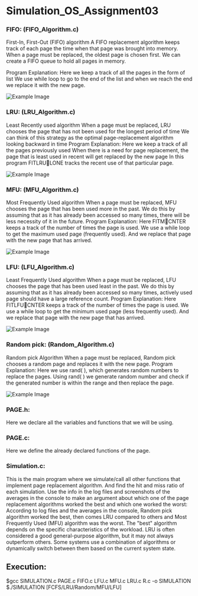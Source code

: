 # Simulation_OS_Assignment03

### FIFO: (FIFO_Algorithm.c)
First-In, First-Out (FIFO) algorithm
A FIFO replacement algorithm keeps track of each page the time when that page was brought into memory. 
When a page must be replaced, the oldest page is chosen first.
We can create a FIFO queue to hold all pages in memory.

Program Explanation:
Here we keep a track of all the pages in the form of list
We use while loop to go to the end of the list and when we reach the end we replace it with the new page.

![Example Image](FIFO_Alg_output_screenshot.jpeg) <br>

### LRU: (LRU_Algorithm.c)
Least Recently used algorithm
When a page must be replaced, LRU chooses the page that has not been used for the longest
period of time
We can think of this strategy as the optimal page-replacement algorithm looking backward in
time
Program Explanation:
Here we keep a track of all the pages previously used
When there is a need for page replacement, the page that is least used in recent will get replaced
by the new page
In this program FITLRULONE tracks the recent use of that particular page.

![Example Image](LRU_Alg_output_screenshot.jpeg) <br>

### MFU: (MFU_Algorithm.c)
Most Frequently Used algorithm
When a page must be replaced, MFU chooses the page that has been used more in the past.
We do this by assuming that as it has already been accessed so many times, there will be less
necessity of it in the future.
Program Explanation:
Here FITMCNTER keeps a track of the number of times the page is used.
We use a while loop to get the maximum used page (frequently used).
And we replace that page with the new page that has arrived.

![Example Image](MFU_Alg_output_screenshot.jpeg) <br>

### LFU: (LFU_Algorithm.c)
Least Frequently Used algorithm
When a page must be replaced, LFU chooses the page that has been used least in the past.
We do this by assuming that as it has already been accessed so many times, actively used page
should have a large reference count.
Program Explanation:
Here FITLFUCNTER keeps a track of the number of times the page is used.
We use a while loop to get the minimum used page (less frequently used).
And we replace that page with the new page that has arrived.

![Example Image](LFU_Alg_output_screenshot.jpeg) <br>

### Random pick: (Random_Algorithm.c)
Random pick Algorithm
When a page must be replaced, Random pick chooses a random page and replaces it with the
new page.
Program Explanation:
Here we use rand( ), which generates random numbers to replace the pages.
Using rand( ) we generate random number and check if the generated number is within the range
and then replace the page.

![Example Image](Random_Alg_output_screenshot.jpeg) <br>

### PAGE.h:
Here we declare all the variables and functions that we will be using.

### PAGE.c:
Here we define the already declared functions of the page.

### Simulation.c:
This is the main program where we simulate/call all other functions that implement page
replacement algorithm. And find the hit and miss ratio of each simulation.
Use the info in the log files and screenshots of the averages in the console to make an
argument about which one of the page replacement algorithms worked the best and which
one worked the worst:
According to log files and the averages in the console, Random pick algorithm worked the best,
then comes LRU compared to others and Most Frequently Used (MFU) algorithm was the worst.
The "best" algorithm depends on the specific characteristics of the workload. LRU is often
considered a good general-purpose algorithm, but it may not always outperform others. Some
systems use a combination of algorithms or dynamically switch between them based on the
current system state.

  
## Execution:
$gcc SIMULATION.c PAGE.c FIFO.c LFU.c MFU.c LRU.c R.c -o SIMULATION
$./SIMULATION [FCFS/LRU/Random/MFU/LFU]
